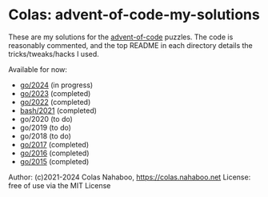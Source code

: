 # Colas: advent-of-code-my-solutions

These are my solutions for the [advent-of-code](https://adventofcode.com/) puzzles.
The code is reasonably commented, and the top README in each directory details the tricks/tweaks/hacks I used.

Available for now:

- [go/2024](go/2024) (in progress)
- [go/2023](go/2023) (completed)
- [go/2022](go/2022) (completed)
- [bash/2021](bash/2021) (completed)
- go/2020 (to do)
- go/2019 (to do)
- go/2018 (to do)
- [go/2017](go/2017) (completed)
- [go/2016](go/2016) (completed)
- [go/2015](go/2015) (completed)

Author: (c)2021-2024 Colas Nahaboo, https://colas.nahaboo.net
License: free of use via the MIT License

